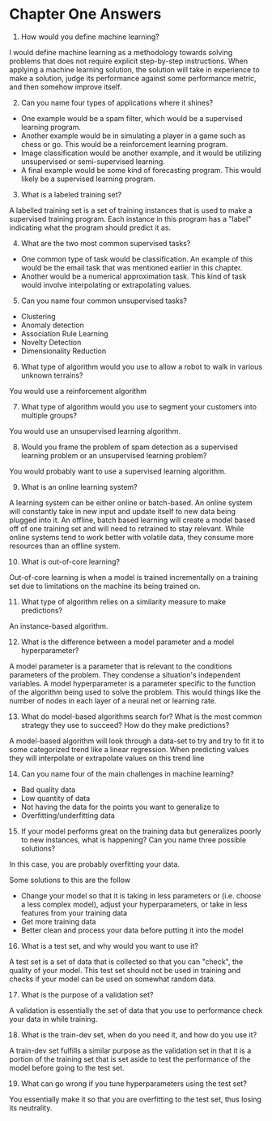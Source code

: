 # Chapter One Answers
1. How would you define machine learning?

I would define machine learning as a methodology towards solving problems that does not require
explicit step-by-step instructions. When applying a machine learning solution, the solution will take in experience to make a solution, judge its performance against some performance metric,
and then somehow improve itself.

2. Can you name four types of applications where it shines?

- One example would be a spam filter, which would be a supervised learning program.
- Another example would be in simulating a player in a game such as chess or go. This would be a reinforcement learning program.
- Image classification would be another example, and it would be utilizing unsupervised or semi-supervised learning. 
- A final example would be some kind of forecasting program. This would likely be a supervised learning program.

3. What is a labeled training set?

A labelled training set is a set of training instances that is used to make a supervised training program. Each instance in this program has a "label" indicating what the program should predict it as.

4. What are the two most common supervised tasks?

- One common type of task would be classification. An example of this would be the email task that was mentioned earlier in this chapter.
- Another would be a numerical approximation task. This kind of task would involve interpolating or extrapolating values.

5. Can you name four common unsupervised tasks?

- Clustering
- Anomaly detection
- Association Rule Learning
- Novelty Detection
- Dimensionality Reduction

6. What type of algorithm would you use to allow a robot to walk in various unknown terrains?

You would use a reinforcement algorithm

7. What type of algorithm would you use to segment your customers into multiple groups?

You would use an unsupervised learning algorithm.

8. Would you frame the problem of spam detection as a supervised learning problem or an unsupervised learning problem?

You would probably want to use a supervised learning algorithm.

9. What is an online learning system?

A learning system can be either online or batch-based. An online system will constantly take in new input and update itself to new data being plugged into it.
An offline, batch based learning will create a model based off of one training set and will need to retrained to stay relevant.
While online systems tend to work better with volatile data, they consume more resources than an offline system.

10. What is out-of-core learning?

Out-of-core learning is when a model is trained incrementally on a training set due to limitations on the machine its being trained on.

11. What type of algorithm relies on a similarity measure to make predictions?

An instance-based algorithm.

12. What is the difference between a model parameter and a model hyperparameter?

A model parameter is a parameter that is relevant to the conditions parameters of the problem. They  condense a situation's independent variables. A model hyperparameter
is a parameter specific to the function of the algorithm being used to solve the problem. This would things like the number of nodes in each layer of a neural net or learning rate.

13. What do model-based algorithms search for? What is the most common strategy they use to succeed? How do they make predictions?

A model-based algorithm will look through a data-set to try and try to fit it to some categorized trend like a linear regression. When predicting values they will interpolate or extrapolate
values on this trend line

14. Can you name four of the main challenges in machine learning?

- Bad quality data
- Low quantity of data
- Not having the data for the points you want to generalize to
- Overfitting/underfitting data

15. If your model performs great on the training data but generalizes poorly to new instances, what is happening? Can you name three possible solutions?

In this case, you are probably overfitting your data.

Some solutions to this are the follow
- Change your model so that it is taking in less parameters or (i.e. choose a less complex model), adjust your hyperparameters, or take in less features from your training data
- Get more training data
- Better clean and process your data before putting it into the model

16. What is a test set, and why would you want to use it?

A test set is a set of data that is collected so that you can "check", the quality of your model.
This test set should not be used in training and checks if your model can be used on somewhat random data.

17. What is the purpose of a validation set?

A validation is essentially the set of data that you use to performance check your data in while training.

18. What is the train-dev set, when do you need it, and how do you use it?

A train-dev set fulfills a similar purpose as the validation set in that it is a portion of the training set
that is set aside to test the performance of the model before going to the test set. 

19. What can go wrong if you tune hyperparameters using the test set?

You essentially make it so that you are overfitting to the test set, thus losing its neutrality.